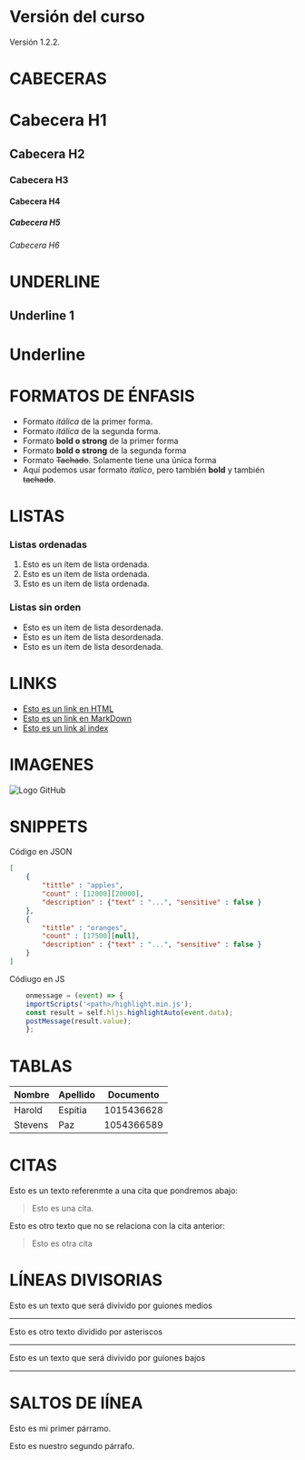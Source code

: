 # Versión del curso
Versión 1.2.2.

# CABECERAS

# Cabecera H1
## Cabecera H2
### Cabecera H3
#### Cabecera H4
##### Cabecera H5
###### Cabecera H6

# UNDERLINE
Underline 1
-----------
Underline
============

# FORMATOS DE ÉNFASIS
- Formato *itálica* de la primer forma.
- Formato _itálica_ de la segunda forma.
- Formato **bold o strong** de la primer forma
- Formato __bold o strong__ de la segunda forma
- Formato ~~Tachado~~. Solamente tiene una única forma
- Aquí podemos usar formato _italico_, pero también **bold** y también ~~tachado~~.


# LISTAS
### Listas ordenadas
1. Esto es un ítem de lista ordenada.
2. Esto es un ítem de lista ordenada.
3. Esto es un ítem de lista ordenada.

### Listas sin orden
- Esto es un ítem de lista desordenada.
- Esto es un ítem de lista desordenada.
- Esto es un ítem de lista desordenada.

# LINKS
- <a href="http://wwww.google.com">Esto es un link en HTML</a>
- [Esto es un link en MarkDown](http://www.google.com)
- [Esto es un link al index](index.html)

# IMAGENES
![Logo GitHub](https://i.pinimg.com/originals/06/e5/26/06e52618ae5497d877c1cb44c7cf9311.jpg)

# SNIPPETS
Código en JSON
```JSON
[
    {
        "tittle" : "apples",
        "count" : [12000][20000],
        "description" : {"text" : "...", "sensitive" : false }
    },
    {
        "tittle" : "oranges",
        "count" : [17500][null],
        "description" : {"text" : "...", "sensitive" : false }
    }
]
```

Códiugo en JS
```Javascript
    onmessage = (event) => {
    importScripts('<path>/highlight.min.js');
    const result = self.hljs.highlightAuto(event.data);
    postMessage(result.value);
    };
```

# TABLAS
| Nombre | Apellido | Documento |
| ------ | -------- | --------- |
| Harold | Espitia | 1015436628 |
| Stevens | Paz | 1054366589 | 

# CITAS
Esto es un texto referenmte a una cita que pondremos abajo:
> Esto es una cita. 

Esto es otro texto que no se relaciona con la cita anterior:
> Esto es otra cita


# LÍNEAS DIVISORIAS
Esto es un texto que será divivido por guiones medios

---
Esto es otro texto dividido por asteriscos
***
Esto es un texto que será divivido por guiones bajos
___


# SALTOS DE lÍNEA
Esto es mi primer párramo.

Esto es nuestro segundo párrafo.